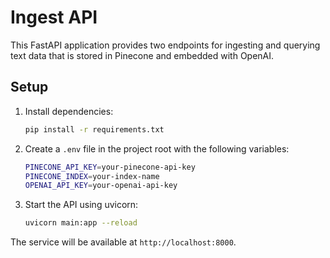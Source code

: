 # Ingest API

This FastAPI application provides two endpoints for ingesting and querying text data that is stored in Pinecone and embedded with OpenAI.

## Setup

1. Install dependencies:
   ```bash
   pip install -r requirements.txt
   ```

2. Create a `.env` file in the project root with the following variables:
   ```bash
   PINECONE_API_KEY=your-pinecone-api-key
   PINECONE_INDEX=your-index-name
   OPENAI_API_KEY=your-openai-api-key
   ```

3. Start the API using uvicorn:
   ```bash
   uvicorn main:app --reload
   ```

The service will be available at `http://localhost:8000`.

